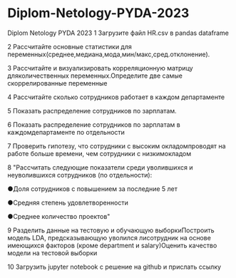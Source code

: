 # Diplom-Netology-PYDA-2023
Diplom Netology PYDA 2023
1	Загрузите файл HR.csv в pandas dataframe	

2	Рассчитайте основные статистики для переменных(среднее,медиана,мода,мин/макс,сред.отклонение).	

3	Рассчитайте и визуализировать корреляционную матрицу дляколичественных переменных.Определите две самые скоррелированные переменные	

4	Рассчитайте сколько сотрудников работает в каждом департаменте	

5	Показать распределение сотрудников по зарплатам.	

6	Показать распределение сотрудников по зарплатам в каждомдепартаменте по отдельности	

7	Проверить гипотезу, что сотрудники с высоким окладомпроводят на работе больше времени, чем сотрудники с низкимокладом	

8	"Рассчитать следующие показатели среди уволившихся и неуволившихся сотрудников (по отдельности):

●Доля сотрудников с повышением за последние 5 лет

●Средняя степень удовлетворенности

●Среднее количество проектов"	

9	Разделить данные на тестовую и обучающую выборкиПостроить модель LDA, предсказывающую уволился лисотрудник на основе имеющихся факторов (кроме department и salary)Оценить качество модели на тестовой выборки

10	Загрузить jupyter notebook с решение на github и прислать ссылку
